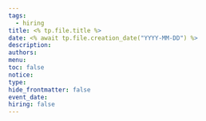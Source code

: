 ```yaml
---
tags:
  - hiring
title: <% tp.file.title %>
date: <% await tp.file.creation_date("YYYY-MM-DD") %>
description: 
authors: 
menu: 
toc: false
notice: 
type: 
hide_frontmatter: false
event_date: 
hiring: false
---
```

